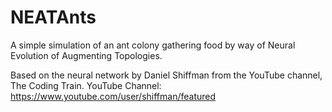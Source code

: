 # NEATAnts
A simple simulation of an ant colony gathering food by way of Neural Evolution of Augmenting Topologies.

Based on the neural network by Daniel Shiffman from the YouTube channel, The Coding Train.
YouTube Channel: https://www.youtube.com/user/shiffman/featured
